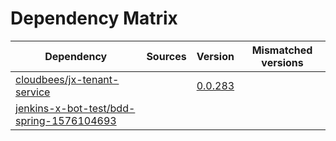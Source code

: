 # Dependency Matrix

Dependency | Sources | Version | Mismatched versions
---------- | ------- | ------- | -------------------
[cloudbees/jx-tenant-service](https://github.com/cloudbees/jx-tenant-service) |  | [0.0.283](https://github.com/cloudbees/jx-tenant-service/releases/tag/v0.0.283) | 
[jenkins-x-bot-test/bdd-spring-1576104693](https://github.com/jenkins-x-bot-test/bdd-spring-1576104693.git) |  | []() | 

